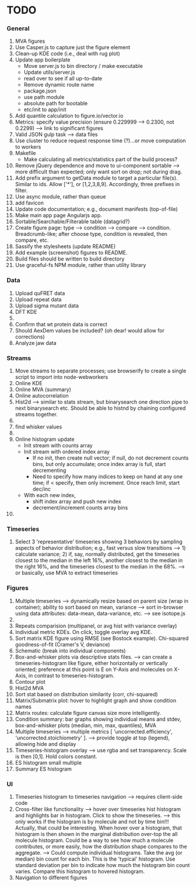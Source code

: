 TODO
====


### General

1. 	MVA figures
2. 	Use Casper.js to capture just the figure element
3. 	Clean-up KDE code (i.e., deal with rug plot)
4. 	Update app boilerplate
	- Move server.js to bin directory / make executable
	- Update utils/server.js
	- read over to see if all up-to-date
	- Remove dynamic route name
	- package.json
	- use path module
	- absolute path for bootable
	- etc/init to app/init
5. 	Add quantile calculation to figure.io/vector.io
6. 	Metrics: specify value precision (ensure 0.229999 --> 0.2300, not 0.2299) --> link to significant figures
7. 	Valid JSON gulp task --> data files
8. 	Use cluster to reduce request response time (?)...or move computation to workers
9. 	Makefile
	- Make calculating all metrics/statistics part of the build process?
10. Remove jQuery dependence and move to ui-component sortable --> more difficult than expected; only want sort on drop; not during drag.
11. Add prefix argument to getData module to target a particular file(s). Similar to ids. Allow ['*'], or [1,2,3,8,9]. Accordingly, three prefixes in filter.
12. Use async module, rather than queue
13. add favicon
14. Update code documentation; e.g., document manifests (top-of-file)
15. Make main app page Angularjs app.
16. Sortable/Searchable/Filterable table (datagrid?)
17. Create figure page: type --> condition --> compare --> condition. Breadcrumb-like; after choose type, condition is revealed, then compare, etc.
18. Sassify the stylesheets (update README)
19. Add example (screenshot) figures to README.
20. Build files should be written to build directory
21. Use graceful-fs NPM module, rather than utility library



### Data

1. 	Upload quFRET data
2. 	Upload repeat data
3. 	Upload sigma mutant data
4. 	DFT KDE
5. 	
6. 	Confirm that wt protein data is correct
7. 	Should AexDem values be included? (oh dear! would allow for corrections)
8. 	Analyze jaw data


### Streams

1. 	Move streams to separate processes; use browserify to create a single script to import into node-webworkers
2. 	Online KDE
3. 	Online MVA (summary)
4. 	Online autocorrelation
5. 	Hist2d --> similar to stats stream, but binarysearch one direction pipe to next binarysearch etc. Should be able to histnd by chaining configured streams together.
6.  
7. 	find whisker values
8.  
9. 	Online histogram update
	- Init stream with counts array
	- Init stream with ordered index array
		- If no init, then create null vector; if null, do not decrement counts bins, but only accumulate; once index array is full, start decrementing
		- Need to specify how many indices to keep on hand at any one time; if < specify, then only increment. Once reach limit, start dec/inc
	- With each new index,
		- shift index array and push new index
		- decrement/increment counts array bins
10. 


### Timeseries

1. 	Select 3 'representative' timeseries showing 3 behaviors by sampling aspects of behavior distribution; e.g., fast versus slow transitions --> 1) calculate variance; 2) if, say, normally distributed, get the timeseries closest to the median in the left 16%, another closest to the median in the right 16%, and the timeseries closest to the median in the 68%. --> or basically, use MVA to extract timeseries


### Figures

1.  Multiple timeseries -->  dynamically resize based on parent size (wrap in container); ability to sort based on mean, variance --> sort in-browser using data attributes: data-mean, data-variance, etc. --> see isotope.js
2. 	
3. 	Repeats comparision (multipanel, or avg hist with variance overlay)
4.  Individual metric KDEs. On click, toggle overlay avg KDE.
5. 	Sort matrix KDE figure using RMSE (see Bostock example). Chi-squared goodness-of-fit (Cramer's V, deviance)
6. 	Schematic (break into individual components)
7. 	Box-and-whisker plots via descriptive stats files. --> can create a timeseries-histogram like figure, either horizontally or vertically oriented; preference at this point is E on Y-Axis and molecules on X-Axis, in contrast to timeseries-histogram.
8. 	Contour plot
9. 	Hist2d MVA
10. Sort stat based on distribution similarity (corr, chi-squared)
11. Matrix/Submatrix plot: hover to highlight graph and show condition names
12. Matrix routes: calculate figure canvas size more intelligently.
13. Condition summary: bar graphs showing individual means and stdev, box-and-whisker plots (median, min, max, quantiles), MVA 
14. Multiple timeseries --> multiple metrics [ 'uncorrected.efficiency', 'uncorrected.stoichiometry' ]. --> provide toggle at top (legend), allowing hide and display
15. Timeseries-histogram overlay --> use rgba and set transparency. Scale is then [0,1]. Hold colors constant. 
16. ES histogram small multiple
17. Summary ES histogram


### UI

1. 	Timeseries histogram to timeseries navigation --> requires client-side code
2. 	Cross-filter like functionality --> hover over timeseries hist histogram and highlights bar in histogram. Click to show the timeseries. --> this only works if the histogram is by molecule and not by time bin!!! Actually, that could be interesting. When hover over a histogram, that histogram is then shown in the marginal distribution over-top the all molecule histogram. Could be a way to see how much a molecule contributes, or more easily, how the distribution shape compares to the aggregate. --> Could compute individual histograms. Take the avg (or median) bin count for each bin. This is the 'typical' histogram. Use standard deviation per bin to indicate how much the histogram bin count varies. Compare this histogram to hovered histogram.
3. 	Navigation to different figures